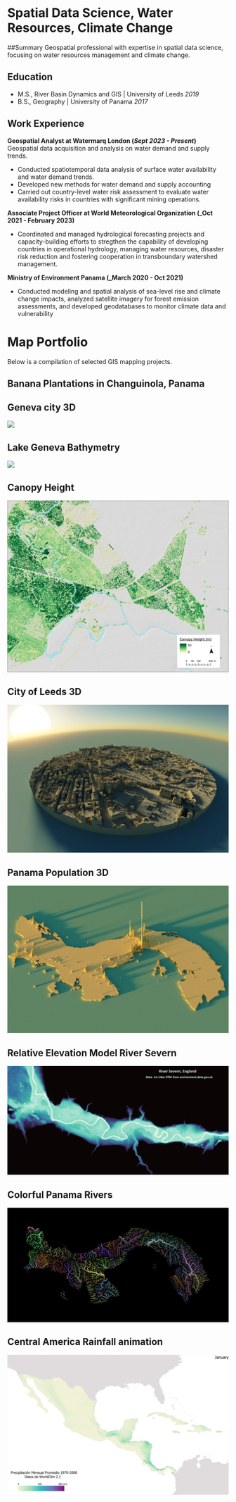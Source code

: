 # Spatial Data Science, Water Resources, Climate Change
##Summary
Geospatial professional with expertise in spatial data science, focusing on water resources management and climate change.

## Education							       		
- M.S., River Basin Dynamics and GIS	| University of Leeds _2019_	 			        		
- B.S., Geography | University of Panama _2017_

## Work Experience
**Geospatial Analyst at Watermarq London (_Sept 2023 - Present_)**
Geospatial data acquisition and analysis on water demand and supply trends. 
- Conducted spatiotemporal data analysis of surface water availability and water demand trends.
- Developed new methods for water demand and supply accounting
- Carried out country-level water risk assessment to evaluate water availability risks in countries with significant mining operations.

**Associate Project Officer at World Meteorological Organization (_Oct 2021 - February 2023)**
- Coordinated and managed hydrological forecasting projects and capacity-building efforts to stregthen the capability of developing countries in operational hydrology, managing water resources, disaster risk reduction and fostering cooperation in transboundary watershed management.

**Ministry of Environment Panama (_March 2020 - Oct 2021)**
- Conducted modeling and spatial analysis of sea-level rise and climate change impacts, analyzed satellite imagery for forest emission assessments, and developed geodatabases to monitor climate data and vulnerability
# Map Portfolio
Below is a compilation of selected GIS mapping projects. 

## Banana Plantations in Changuinola, Panama




## Geneva city 3D
![](assets/gva_render11.png)

## Lake Geneva Bathymetry
![](assets/lake_Gneva.png)

## Canopy Height
![](assets/canopy_height.png)

## City of Leeds 3D
![](assets/leeds_3d.png)

## Panama Population 3D
![](assets/population_3D.png)

## Relative Elevation Model River Severn
![](assets/REM_severn1.jpg)

## Colorful Panama Rivers
![](assets/panama_rivers.png)

## Central America Rainfall animation
![](assets/Rain_gif.gif)






